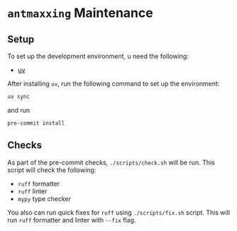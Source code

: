 # `antmaxxing` Maintenance

## Setup

To set up the development environment, u need the following:

- [uv](https://github.com/astral-sh/uv)

After installing `uv`, run the following command to set up the environment:

```bash
uv sync
```

and run

```bash
pre-commit install
```

## Checks

As part of the pre-commit checks, `./scripts/check.sh` will be run. This script will check the following:

- `ruff` formatter
- `ruff` linter
- `mypy` type checker

You also can run quick fixes for `ruff` using `./scripts/fix.sh` script. This will run `ruff` formatter and linter with
`--fix` flag.